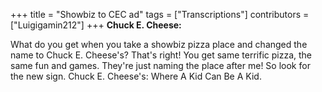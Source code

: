+++
title = "Showbiz to CEC ad"
tags = ["Transcriptions"]
contributors = ["Luigigamin212"]
+++
**Chuck E. Cheese:**

What do you get when you take a showbiz pizza place and changed the name to Chuck E. Cheese's? That's right! You get same terrific pizza, the same fun and games. They're just naming the place after me! So look for the new sign. Chuck E. Cheese's: Where A Kid Can Be A Kid.
